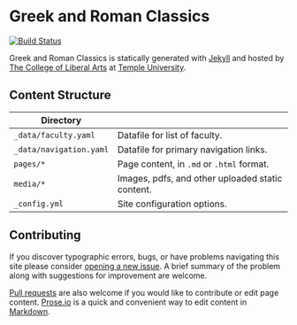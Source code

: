 # Greek and Roman Classics

[![Build Status][travis-img]][travis]

Greek and Roman Classics is statically generated with [Jekyll](https://jekyllrb.com) and hosted by [The College of Liberal Arts](https://liberalarts.temple.edu) at [Temple University](https://temple.edu).

## Content Structure

| Directory |  |
| --- | --- |
| ````_data/faculty.yaml```` | Datafile for list of faculty. |
| ````_data/navigation.yaml```` | Datafile for primary   navigation links. |
| ````pages/*```` | Page content, in ````.md```` or ````.html```` format. |
| ````media/*```` | Images, pdfs, and other uploaded static content. |
| ````_config.yml```` | Site configuration options. |

## Contributing

If you discover typographic errors, bugs, or have problems navigating this site please consider [opening a new issue][issue]. A brief summary of the problem along with suggestions for improvement are welcome.

[Pull requests][pr] are also welcome if you would like to contribute or edit page content. [Prose.io][prose] is a quick and convenient way to edit content in [Markdown][md].


[travis]: https://travis-ci.org/TULiberalArts/Greek-and-Roman-Classics
[travis-img]: https://travis-ci.org/TULiberalArts/Greek-and-Roman-Classics.svg?branch=master
[jekyll]: https://https://jekyllrb.com
[issue]: https://github.com/TULiberalArts/Greek-and-Roman-Classics/issues
[pr]: https://help.github.com/articles/about-pull-requests/
[prose]: https://prose.io/#TULiberalArts/Greek-and-Roman-Classics
[md]: http://whatismarkdown.com/
